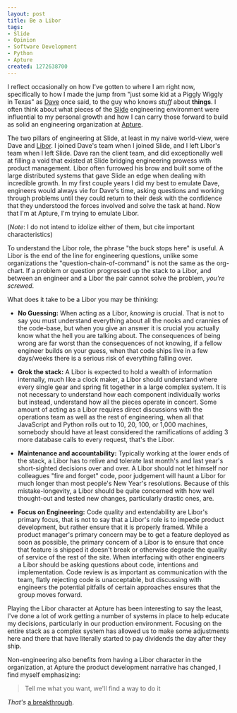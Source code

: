 ```yaml
--- 
layout: post
title: Be a Libor
tags: 
- Slide
- Opinion
- Software Development
- Python
- Apture
created: 1272638700
---
```

I reflect occasionally on how I've gotten to where I am right now, specifically to how I made the jump from "just some kid at a Piggly Wiggly in Texas" as <a id="aptureLink_7fpgpX6rLb" href="http://twitter.com/stuffonfire">Dave</a> once said, to the guy who knows *stuff* about **things**.  I often think about what pieces of the <a id="aptureLink_CJpdUZmrfu" href="http://twitter.com/slideinc">Slide</a> engineering environment were influential to my personal growth and how I can carry those forward to build as solid an engineering organization at <a id="aptureLink_jd3j6BSrUf" href="http://www.apture.com">Apture</a>.

The two pillars of engineering at Slide, at least in my naive world-view, were Dave and <a id="aptureLink_xrzzjPhkPZ" href="http://www.facebook.com/libor.michalek">Libor</a>. I joined Dave's team when I joined Slide, and I left Libor's team when I left Slide. Dave ran the client team, and did exceptionally well at filling a void that existed at Slide bridging engineering prowess with product management. Libor often furrowed his brow and built some of the large distributed systems that gave Slide an edge when dealing with incredible growth. In my first couple years I did my best to emulate Dave, engineers would always vie for Dave's time, asking questions and working through problems until they could return to their desk with the confidence that they understood the forces involved and solve the task at hand. Now that I'm at Apture, I'm trying to emulate Libor.

(*Note*: I do not intend to idolize either of them, but cite important characteristics)

To understand the Libor role, the phrase "the buck stops here" is useful. A Libor is the end of the line for engineering questions, unlike some organizations the "question-chain-of-command" is not the same as the org-chart. If a problem or question progressed up the stack to a Libor, and between an engineer and a Libor the pair cannot solve the problem, *you're screwed*. 

What does it take to be a Libor you may be thinking:
<!--break-->
* **No Guessing:**  When acting as a Libor, *knowing* is crucial. That is not to say you must understand everything about all the nooks and crannies of the code-base, but when you give an answer it is crucial you actually know what the hell you are talking about. The consequences of being wrong are far worst than the consequences of not knowing, if a fellow engineer builds on your guess, when that code ships live in a few days/weeks there is a serious risk of everything falling over.

* **Grok the stack:**  A Libor is expected to hold a wealth of information internally, much like a clock maker, a Libor should understand where every single gear and spring fit together in a large complex system. It is not necessary to understand how each component individually works but instead, understand how all the pieces operate in concert. Some amount of acting as a Libor requires direct discussions with the operations team as well as the rest of engineering, when all that JavaScript and Python rolls out to 10, 20, 100, or 1,000 machines, somebody should have at least considered the ramifications of adding 3 more database calls to every request, that's the Libor.

* **Maintenance and accountability:** Typically working at the lower ends of the stack, a Libor has to relive and tolerate last month's and last year's short-sighted decisions over and over. A Libor should not let himself nor colleagues "fire and forget" code, poor judgement will haunt a Libor for much longer than most people's New Year's resolutions. Because of this mistake-longevity, a Libor should be quite concerned with how well thought-out and tested new changes, particularly drastic ones, are.

* **Focus on Engineering:**  Code quality and extendability are Libor's primary focus, that is not to say that a Libor's role is to impede product development, but rather ensure that it is properly framed. While a product manager's primary concern may be to get a feature deployed as soon as possible, the primary concern of a Libor is to ensure that once that feature is shipped it doesn't break or otherwise degrade the quality of service of the rest of the site. When interfacing with other engineers a Libor should be asking questions about code, intentions and implementation. Code review is as important as communication with the team, flatly rejecting code is unacceptable, but discussing with engineers the potential pitfalls of certain approaches ensures that the group moves forward.


Playing the Libor character at Apture has been interesting to say the least, I've done a lot of work getting a number of systems in place to help educate my decisions, particularly in our production environment. Focusing on the entire stack as a complex system has allowed us to make some adjustments here and there that have literally started to pay dividends the day after they ship. 

Non-engineering also benefits from having a Libor character in the organization, at Apture the product development narrative has changed, I find myself emphasizing:

> Tell me what you want, we'll find a way to do it

*That's* [a breakthrough](http://twitter.com/tristanharris/status/8355935929).
